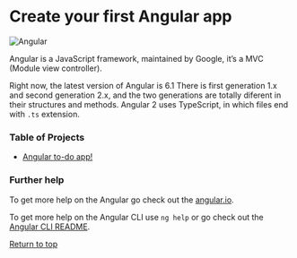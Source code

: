 # Create your first Angular app

![Angular](https://cdn-images-1.medium.com/max/184/1*nbJ41jD1-r2Oe6FsLjKaOg@2x.png)

Angular is a JavaScript framework, maintained by Google, it’s a MVC (Module view controller).

Right now, the latest version of Angular is 6.1 There is first generation 1.x and second generation 2.x, and the two generations are totally diferent in their structures and methods. Angular 2 uses TypeScript, in which files end with `.ts` extension.

### Table of Projects
- [Angular to-do app!](./todo-app/README.md)

### Further help
To get more help on the Angular go check out the [angular.io](https://angular.io/).

To get more help on the Angular CLI use `ng help` or go check out the [Angular CLI README](https://github.com/angular/angular-cli/blob/master/README.md).

[Return to top](#create-your-first-angular-app)
